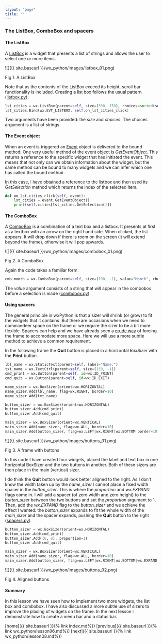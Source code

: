 ```yaml
---
layout: "page"
title: ""
---
```


### The ListBox, ComboBox and spacers

#### The ListBox

A [ListBox](https://wxpython.org/Phoenix/docs/html/wx.ListBox.html) is a
widget that presents a list of strings and allows the user to select one
or more items.

![]({{ site.baseurl }}/wx_python/images/listbox_01.png)

Fig 1. A ListBox

Note that as the contents of the ListBox exceed its height, scroll bar
functionality is included. Creating a list box follows the usual pattern
([listbox.py](snippets/listbox.py)):

``` python
lst_cities = wx.ListBox(parent=self, size=(300, 150), choices=sorted(self.cities))
lst_cities.Bind(wx.EVT_LISTBOX, self.on_lst_cities_click)
```

Two arguments have been provided: the *size* and *choices*. The choices
argument is a list of strings.

#### The Event object

When an event is triggered an
[Event](https://wxpython.org/Phoenix/docs/html/wx.Event.html) object is
delivered to the bound method. One very useful method of the event
object is *GetEventObject*. This returns a reference to the specific
widget that has initiated the event. This means that not only can we
obtain information about the widget, but the same method can be bound to
many widgets and we can infer which one has called the bound method.

In this case, I have obtained a reference to the listbox and then used
its *GetSelection* method which returns the index of the selected item.

``` python
def on_lst_cities_click(self, event):
    lst_cities = event.GetEventObject()
    print(self.cities[lst_cities.GetSelection()])
```

#### The ComboBox

A [ComboBox](https://wxpython.org/Phoenix/docs/html/wx.ComboBox.html) is
a combination of a text box and a listbox. It presents at first as a
textbox with an arrow on the right hand side. When clicked, the list
appears. It will drop down if there is room on the screen (it will
extend beyond the frame), otherwise it will pop upwards.

![]({{ site.baseurl }}/wx_python/images/combobox_01.png)

Fig 2. A ComboBox

Again the code takes a familiar form:

``` python
cmb_month = wx.ComboBox(parent=self, size=(100, -1), value="Month", choices=self.months)
```

The *value* argument consists of a string that will appear in the
combobox before a selection is made
([combobox.py](snippets/combobox.py)).

#### Using spacers

The general principle in wxPython is that a sizer will shrink (or grow)
to fit the widgets that it contains. But there are occasions when we
need to commandeer space on the frame or we require the sizer to be a
bit more flexible. Spacers can help and we have already seen a [crude
way](lesson04.html#spacers) of forcing the frame to accomodate more space.
Here we will use a more subtle method to achieve a common requirement.

In the following frame the **Quit** button is placed in a horizontal
*BoxSizer* with the **Print** button.

``` python
lbl_name = wx.StaticText(parent=self, label="Name:")
txt_name = wx.TextCtrl(parent=self, size=(150, -1))
cmd_print = wx.Button(parent=self, id=wx.ID_PRINT)
cmd_quit = wx.Button(parent=self, id=wx.ID_EXIT)

name_sizer = wx.BoxSizer(orient=wx.HORIZONTAL)
name_sizer.Add(lbl_name, flag=wx.RIGHT, border=10)
name_sizer.Add(txt_name)

button_sizer = wx.BoxSizer(orient=wx.HORIZONTAL)
button_sizer.Add(cmd_print)
button_sizer.Add(cmd_quit)

main_sizer = wx.BoxSizer(orient=wx.VERTICAL)
main_sizer.Add(name_sizer, flag=wx.ALL, border=10)
main_sizer.Add(button_sizer, flag=wx.LEFT|wx.RIGHT|wx.BOTTOM border=10)
```

![]({{ site.baseurl }}/wx_python/images/buttons_01.png)

Fig 3. A frame with buttons

In this code I have created four widgets, placed the label and text box
in one horizontal BoxSizer and the two buttons in another. Both of these
sizers are then place in the main (vertical) sizer.

I do think the **Quit** button would look better aligned to the right.
As I don't know the width taken up by the *name\_sizer* I cannot place a
fixed width spacer in the *button\_sizer*. This is where the
*proportion* and *wx.EXPAND* flags come in. I will add a spacer (of zero
width and zero height) to the *button\_sizer* between the two buttons
and set the *proportion* argument to 1. Then, add the *wx.EXPAND* flag
to the *button\_sizer* and we achieve the effect I wanted: the
*button\_sizer* expands to fit the whole width of the *main\_sizer* and
the spacer expands, pushing the **Quit** button to the right
([spacers.py](snippets/spacers.py)).

``` python
button_sizer = wx.BoxSizer(orient=wx.HORIZONTAL)
button_sizer.Add(cmd_print)
button_sizer.Add((0, 0), proportion=1)
button_sizer.Add(cmd_quit)

main_sizer = wx.BoxSizer(orient=wx.VERTICAL)
main_sizer.Add(name_sizer, flag=wx.ALL, border=10)
main_sizer.Add(button_sizer, flag=wx.LEFT|wx.RIGHT|wx.BOTTOM|wx.EXPAND, border=10)
```

![]({{ site.baseurl }}/wx_python/images/buttons_02.png)

Fig 4. Aligned buttons

#### Summary

In this lesson we have seen how to implement two more widgets, the list
box and combobox. I have also discussed a more subtle use of sizers to
improve the placing of widgets on the frame. In the next lesson I
demonstrate how to create a menu bar and a status bar.

[home]({{ site.baseurl }}{% link index.md%}) [previous]({{ site.baseurl }}{% link wx_python/lesson06.md%}) [next]({{ site.baseurl }}{% link wx_python/lesson08.md%})